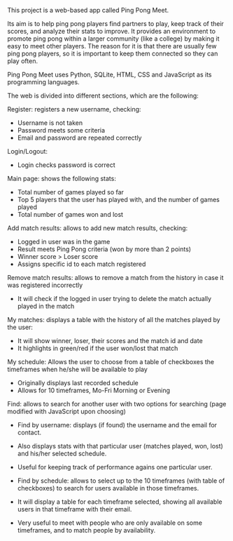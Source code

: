This project is a web-based app called Ping Pong Meet.


Its aim is to help ping pong players find partners to play, keep track of their scores, and analyze their stats to improve.
It provides an environment to promote ping pong within a larger community (like a college) by making it easy to meet other players.
The reason for it is that there are usually few ping pong players, so it is important to keep them connected so they can play often.


Ping Pong Meet uses Python, SQLite, HTML, CSS and JavaScript as its programming languages.


The web is divided into different sections, which are the following:


Register: registers a new username, checking:
- Username is not taken
- Password meets some criteria
- Email and password are repeated correctly


Login/Logout:
- Login checks password is correct


Main page: shows the following stats:
- Total number of games played so far
- Top 5 players that the user has played with, and the number of games played
- Total number of games won and lost


Add match results: allows to add new match results, checking:
- Logged in user was in the game
- Result meets Ping Pong criteria (won by more than 2 points)
- Winner score > Loser score
- Assigns specific id to each match registered


Remove match results: allows to remove a match from the history in case it was registered incorrectly
- It will check if the logged in user trying to delete the match actually played in the match


My matches: displays a table with the history of all the matches played by the user:
- It will show winner, loser, their scores and the match id and date
- It highlights in green/red if the user won/lost that match


My schedule: Allows the user to choose from a table of checkboxes the timeframes when he/she will be available to play
- Originally displays last recorded schedule
- Allows for 10 timeframes, Mo-Fri Morning or Evening


Find: allows to search for another user with two options for searching (page modified with JavaScript upon choosing)
- Find by username: displays (if found) the username and the email for contact.
- Also displays stats with that particular user (matches played, won, lost) and his/her selected schedule.
- Useful for keeping track of performance agains one particular user.

- Find by schedule: allows to select up to the 10 timeframes (with table of checkboxes) to search for users available in those timeframes.
- It will display a table for each timeframe selected, showing all available users in that timeframe with their email.
- Very useful to meet with people who are only available on some timeframes, and to match people by availability.

